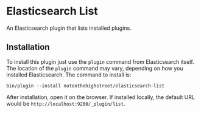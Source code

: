 Elasticsearch List
=========================

An Elasticsearch plugin that lists installed plugins.

Installation
------------

To install this plugin just use the `plugin` command from Elasticsearch itself. The location of the `plugin` command may vary, depending on how you installed Elasticsearch. The command to install is:

```
bin/plugin --install notonthehighstreet/elasticsearch-list
```

After installation, open it on the browser. If installed locally, the default URL would be `http://localhost:9200/_plugin/list`.
